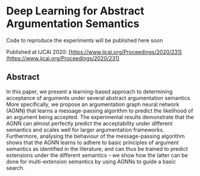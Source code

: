 # Deep Learning for Abstract Argumentation Semantics
Code to reproduce the experiments will be published here soon

Published at IJCAI 2020: [https://www.ijcai.org/Proceedings/2020/231](https://www.ijcai.org/Proceedings/2020/231)


## Abstract
In this paper, we present a learning-based approach to determining acceptance of arguments under several abstract argumentation semantics. More specifically, we propose an argumentation graph neural network (AGNN) that learns a message-passing algorithm to predict the likelihood of an argument being accepted. The experimental results demonstrate that the AGNN can almost perfectly predict the acceptability under different semantics and scales well for larger argumentation frameworks. Furthermore, analysing the behaviour of the message-passing algorithm shows that the AGNN learns to adhere to basic principles of argument semantics as identified in the literature, and can thus be trained to predict extensions under the different semantics – we show how the latter can be done for multi-extension semantics by using AGNNs to guide a basic search.


